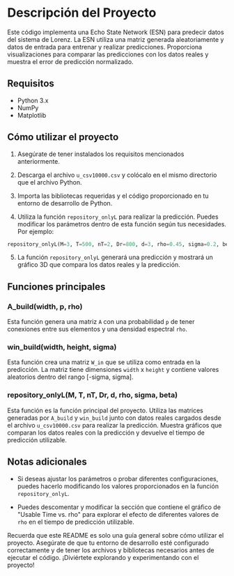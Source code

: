 # Descripción del Proyecto

Este código implementa una Echo State Network (ESN) para predecir datos del sistema de Lorenz. La ESN utiliza una matriz generada aleatoriamente y datos de entrada para entrenar y realizar predicciones. Proporciona visualizaciones para comparar las predicciones con los datos reales y muestra el error de predicción normalizado.

## Requisitos

- Python 3.x
- NumPy
- Matplotlib

## Cómo utilizar el proyecto

1. Asegúrate de tener instalados los requisitos mencionados anteriormente.
2. Descarga el archivo `u_csv10000.csv` y colócalo en el mismo directorio que el archivo Python.
3. Importa las bibliotecas requeridas y el código proporcionado en tu entorno de desarrollo de Python.


4. Utiliza la función `repository_onlyL` para realizar la predicción. Puedes modificar los parámetros dentro de esta función según tus necesidades. Por ejemplo:

```python
repository_onlyL(M=3, T=500, nT=2, Dr=800, d=3, rho=0.45, sigma=0.2, beta=1.4)
```

5. La función `repository_onlyL` generará una predicción y mostrará un gráfico 3D que compara los datos reales y la predicción.

## Funciones principales

### A_build(width, p, rho)

Esta función genera una matriz `A` con una probabilidad `p` de tener conexiones entre sus elementos y una densidad espectral `rho`.

### win_build(width, height, sigma)

Esta función crea una matriz `W_in` que se utiliza como entrada en la predicción. La matriz tiene dimensiones `width` x `height` y contiene valores aleatorios dentro del rango [-sigma, sigma].

### repository_onlyL(M, T, nT, Dr, d, rho, sigma, beta)

Esta función es la función principal del proyecto. Utiliza las matrices generadas por `A_build` y `win_build` junto con datos reales cargados desde el archivo `u_csv10000.csv` para realizar la predicción. Muestra gráficos que comparan los datos reales con la predicción y devuelve el tiempo de predicción utilizable.

## Notas adicionales

- Si deseas ajustar los parámetros o probar diferentes configuraciones, puedes hacerlo modificando los valores proporcionados en la función `repository_onlyL`.

- Puedes descomentar y modificar la sección que contiene el gráfico de "Usable Time vs. rho" para explorar el efecto de diferentes valores de `rho` en el tiempo de predicción utilizable.

Recuerda que este README es solo una guía general sobre cómo utilizar el proyecto. Asegúrate de que tu entorno de desarrollo esté configurado correctamente y de tener los archivos y bibliotecas necesarios antes de ejecutar el código. ¡Diviértete explorando y experimentando con el proyecto!
